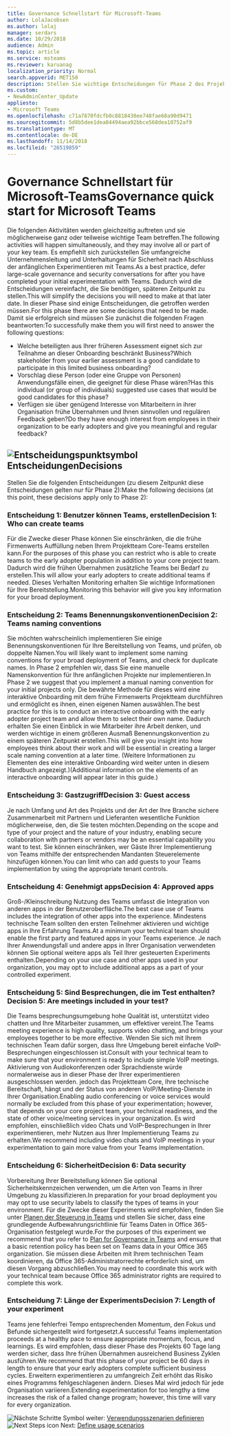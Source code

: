 ```yaml
---
title: Governance Schnellstart für Microsoft-Teams
author: LolaJacobsen
ms.author: lolaj
manager: serdars
ms.date: 10/29/2018
audience: Admin
ms.topic: article
ms.service: msteams
ms.reviewer: karuanag
localization_priority: Normal
search.appverid: MET150
description: Stellen Sie wichtige Entscheidungen für Phase 2 des Projektplans Annahme
ms.custom:
- NewAdminCenter_Update
appliesto:
- Microsoft Teams
ms.openlocfilehash: c71a7870fdcfb0c8818430ee748fae68a90d9471
ms.sourcegitcommit: 5d8b5dee1dea84494aea92bbce568dea10752af9
ms.translationtype: MT
ms.contentlocale: de-DE
ms.lasthandoff: 11/14/2018
ms.locfileid: "26519859"
---
```

# <a name="governance-quick-start-for-microsoft-teams"></a><span data-ttu-id="5e888-103">Governance Schnellstart für Microsoft-Teams</span><span class="sxs-lookup"><span data-stu-id="5e888-103">Governance quick start for Microsoft Teams</span></span>

<span data-ttu-id="5e888-104">Die folgenden Aktivitäten werden gleichzeitig auftreten und sie möglicherweise ganz oder teilweise wichtige Team betreffen.</span><span class="sxs-lookup"><span data-stu-id="5e888-104">The following activities will happen simultaneously, and they may involve all or part of your key team.</span></span> <span data-ttu-id="5e888-105">Es empfiehlt sich zurückstellen Sie umfangreiche Unternehmensleitung und Unterhaltungen für Sicherheit nach Abschluss der anfänglichen Experimentieren mit Teams.</span><span class="sxs-lookup"><span data-stu-id="5e888-105">As a best practice, defer large-scale governance and security conversations for after you have completed your initial experimentation with Teams.</span></span> <span data-ttu-id="5e888-106">Dadurch wird die Entscheidungen vereinfacht, die Sie benötigen, späteren Zeitpunkt zu stellen.</span><span class="sxs-lookup"><span data-stu-id="5e888-106">This will simplify the decisions you will need to make at that later date.</span></span> <span data-ttu-id="5e888-107">In dieser Phase sind einige Entscheidungen, die getroffen werden müssen.</span><span class="sxs-lookup"><span data-stu-id="5e888-107">For this phase there are some decisions that need to be made.</span></span> <span data-ttu-id="5e888-108">Damit sie erfolgreich sind müssen Sie zunächst die folgenden Fragen beantworten:</span><span class="sxs-lookup"><span data-stu-id="5e888-108">To successfully make them you will first need to answer the following questions:</span></span>

- <span data-ttu-id="5e888-109">Welche beteiligten aus Ihrer früheren Assessment eignet sich zur Teilnahme an dieser Onboarding beschränkt Business?</span><span class="sxs-lookup"><span data-stu-id="5e888-109">Which stakeholder from your earlier assessment is a good candidate to participate in this limited business onboarding?</span></span>
- <span data-ttu-id="5e888-110">Vorschlag diese Person (oder eine Gruppe von Personen) Anwendungsfälle einen, die geeignet für diese Phase wären?</span><span class="sxs-lookup"><span data-stu-id="5e888-110">Has this individual (or group of individuals) suggested use cases that would be good candidates for this phase?</span></span>  
- <span data-ttu-id="5e888-111">Verfügen sie über genügend Interesse von Mitarbeitern in ihrer Organisation frühe Übernahmen und Ihnen sinnvollen und regulären Feedback geben?</span><span class="sxs-lookup"><span data-stu-id="5e888-111">Do they have enough interest from employees in their organization to be early adopters and give you meaningful and regular feedback?</span></span> 

## <a name="decision-point-iconmediateams-adoption-decision-iconpngdecisions"></a>![Entscheidungspunktsymbol](media/teams-adoption-decision-icon.png)<span data-ttu-id="5e888-113">Entscheidungen</span><span class="sxs-lookup"><span data-stu-id="5e888-113">Decisions</span></span>

<span data-ttu-id="5e888-114">Stellen Sie die folgenden Entscheidungen (zu diesem Zeitpunkt diese Entscheidungen gelten nur für Phase 2):</span><span class="sxs-lookup"><span data-stu-id="5e888-114">Make the following decisions (at this point, these decisions apply only to Phase 2):</span></span>

### <a name="decision-1-who-can-create-teams"></a><span data-ttu-id="5e888-115">Entscheidung 1: Benutzer können Teams, erstellen</span><span class="sxs-lookup"><span data-stu-id="5e888-115">Decision 1: Who can create teams</span></span> 

<span data-ttu-id="5e888-116">Für die Zwecke dieser Phase können Sie einschränken, die die frühe Firmenwerts Auffüllung neben Ihrem Projektteam Core-Teams erstellen kann.</span><span class="sxs-lookup"><span data-stu-id="5e888-116">For the purposes of this phase you can restrict who is able to create teams to the early adopter population in addition to your core project team.</span></span> <span data-ttu-id="5e888-117">Dadurch wird die frühen Übernahmen zusätzliche Teams bei Bedarf zu erstellen.</span><span class="sxs-lookup"><span data-stu-id="5e888-117">This will allow your early adopters to create additional teams if needed.</span></span> <span data-ttu-id="5e888-118">Dieses Verhalten Monitoring erhalten Sie wichtige Informationen für Ihre Bereitstellung.</span><span class="sxs-lookup"><span data-stu-id="5e888-118">Monitoring this behavior will give you key information for your broad deployment.</span></span>

### <a name="decision-2-teams-naming-conventions"></a><span data-ttu-id="5e888-119">Entscheidung 2: Teams Benennungskonventionen</span><span class="sxs-lookup"><span data-stu-id="5e888-119">Decision 2: Teams naming conventions</span></span> 

<span data-ttu-id="5e888-120">Sie möchten wahrscheinlich implementieren Sie einige Benennungskonventionen für Ihre Bereitstellung von Teams, und prüfen, ob doppelte Namen.</span><span class="sxs-lookup"><span data-stu-id="5e888-120">You will likely want to implement some naming conventions for your broad deployment of Teams, and check for duplicate names.</span></span> <span data-ttu-id="5e888-121">In Phase 2 empfehlen wir, dass Sie eine manuelle Namenskonvention für Ihre anfänglichen Projekte nur implementieren.</span><span class="sxs-lookup"><span data-stu-id="5e888-121">In Phase 2 we suggest that you implement a manual naming convention for your initial projects only.</span></span> <span data-ttu-id="5e888-122">Die bewährte Methode für dieses wird eine interaktive Onboarding mit dem frühe Firmenwerts Projektteam durchführen und ermöglicht es ihnen, einen eigenen Namen auswählen.</span><span class="sxs-lookup"><span data-stu-id="5e888-122">The best practice for this is to conduct an interactive onboarding with the early adopter project team and allow them to select their own name.</span></span> <span data-ttu-id="5e888-123">Dadurch erhalten Sie einen Einblick in wie Mitarbeiter ihre Arbeit denken, und werden wichtige in einem größeren Ausmaß Benennungskonvention zu einem späteren Zeitpunkt erstellen.</span><span class="sxs-lookup"><span data-stu-id="5e888-123">This will give you insight into how employees think about their work and will be essential in creating a larger scale naming convention at a later time.</span></span> <span data-ttu-id="5e888-124">(Weitere Informationen zu Elementen des eine interaktive Onboarding wird weiter unten in diesem Handbuch angezeigt.)</span><span class="sxs-lookup"><span data-stu-id="5e888-124">(Additional information on the elements of an interactive onboarding will appear later in this guide.)</span></span>

### <a name="decision-3-guest-access"></a><span data-ttu-id="5e888-125">Entscheidung 3: Gastzugriff</span><span class="sxs-lookup"><span data-stu-id="5e888-125">Decision 3: Guest access</span></span>

<span data-ttu-id="5e888-126">Je nach Umfang und Art des Projekts und der Art der Ihre Branche sichere Zusammenarbeit mit Partnern und Lieferanten wesentliche Funktion möglicherweise, den, die Sie testen möchten.</span><span class="sxs-lookup"><span data-stu-id="5e888-126">Depending on the scope and type of your project and the nature of your industry, enabling secure collaboration with partners or vendors may be an essential capability you want to test.</span></span> <span data-ttu-id="5e888-127">Sie können einschränken, wer Gäste Ihrer Implementierung von Teams mithilfe der entsprechenden Mandanten Steuerelemente hinzufügen können.</span><span class="sxs-lookup"><span data-stu-id="5e888-127">You can limit who can add guests to your Teams implementation by using the appropriate tenant controls.</span></span> 

### <a name="decision-4-approved-apps"></a><span data-ttu-id="5e888-128">Entscheidung 4: Genehmigt apps</span><span class="sxs-lookup"><span data-stu-id="5e888-128">Decision 4: Approved apps</span></span>

<span data-ttu-id="5e888-129">Groß-/Kleinschreibung Nutzung des Teams umfasst die Integration von anderen apps in der Benutzeroberfläche.</span><span class="sxs-lookup"><span data-stu-id="5e888-129">The best case use of Teams includes the integration of other apps into the experience.</span></span> <span data-ttu-id="5e888-130">Mindestens technische Team sollten den ersten Teilnehmer aktivieren und wichtige apps in Ihre Erfahrung Teams.</span><span class="sxs-lookup"><span data-stu-id="5e888-130">At a minimum your technical team should enable the first party and featured apps in your Teams experience.</span></span> <span data-ttu-id="5e888-131">Je nach Ihrer Anwendungsfall und andere apps in Ihrer Organisation verwendeten können Sie optional weitere apps als Teil Ihrer gesteuerten Experiments enthalten.</span><span class="sxs-lookup"><span data-stu-id="5e888-131">Depending on your use case and other apps used in your organization, you may opt to include additional apps as a part of your controlled experiment.</span></span> 

### <a name="decision-5-are-meetings-included-in-your-test"></a><span data-ttu-id="5e888-132">Entscheidung 5: Sind Besprechungen, die im Test enthalten?</span><span class="sxs-lookup"><span data-stu-id="5e888-132">Decision 5: Are meetings included in your test?</span></span> 

<span data-ttu-id="5e888-133">Die Teams besprechungsumgebung hohe Qualität ist, unterstützt video chatten und Ihre Mitarbeiter zusammen, um effektiver vereint.</span><span class="sxs-lookup"><span data-stu-id="5e888-133">The Teams meeting experience is high quality, supports video chatting, and brings your employees together to be more effective.</span></span> <span data-ttu-id="5e888-134">Wenden Sie sich mit Ihrem technischen Team dafür sorgen, dass Ihre Umgebung bereit einfache VoIP-Besprechungen eingeschlossen ist.</span><span class="sxs-lookup"><span data-stu-id="5e888-134">Consult with your technical team to make sure that your environment is ready to include simple VoIP meetings.</span></span> <span data-ttu-id="5e888-135">Aktivierung von Audiokonferenzen oder Sprachdienste würde normalerweise aus in dieser Phase der Ihrer experimentieren ausgeschlossen werden. jedoch das Projektteam Core, Ihre technische Bereitschaft, hängt und der Status von anderen VoIP/Meeting-Dienste in Ihrer Organisation.</span><span class="sxs-lookup"><span data-stu-id="5e888-135">Enabling audio conferencing or voice services would normally be excluded from this phase of your experimentation; however, that depends on your core project team, your technical readiness, and the state of other voice/meeting services in your organization.</span></span> <span data-ttu-id="5e888-136">Es wird empfohlen, einschließlich video Chats und VoIP-Besprechungen in Ihrer experimentieren, mehr Nutzen aus Ihrer Implementierung Teams zu erhalten.</span><span class="sxs-lookup"><span data-stu-id="5e888-136">We recommend including video chats and VoIP meetings in your experimentation to gain more value from your Teams implementation.</span></span> 

### <a name="decision-6--data-security"></a><span data-ttu-id="5e888-137">Entscheidung 6: Sicherheit</span><span class="sxs-lookup"><span data-stu-id="5e888-137">Decision 6:  Data security</span></span>

<span data-ttu-id="5e888-138">Vorbereitung Ihrer Bereitstellung können Sie optional Sicherheitskennzeichen verwenden, um die Arten von Teams in Ihrer Umgebung zu klassifizieren.</span><span class="sxs-lookup"><span data-stu-id="5e888-138">In preparation for your broad deployment you may opt to use security labels to classify the types of teams in your environment.</span></span> <span data-ttu-id="5e888-139">Für die Zwecke dieser Experiments wird empfohlen, finden Sie unter [Planen der Steuerung in Teams](plan-teams-governance.md) und stellen Sie sicher, dass eine grundlegende Aufbewahrungsrichtlinie für Teams Daten in Office 365-Organisation festgelegt wurde.</span><span class="sxs-lookup"><span data-stu-id="5e888-139">For the purposes of this experiment we recommend that you refer to [Plan for Governance in Teams](plan-teams-governance.md) and ensure that a basic retention policy has been set on Teams data in your Office 365 organization.</span></span> <span data-ttu-id="5e888-140">Sie müssen diese Arbeiten mit Ihrem technischen Team koordinieren, da Office 365-Administratorrechte erforderlich sind, um diesen Vorgang abzuschließen.</span><span class="sxs-lookup"><span data-stu-id="5e888-140">You may need to coordinate this work with your technical team because Office 365 administrator rights are required to complete this work.</span></span>

### <a name="decision-7-length-of-your-experiment"></a><span data-ttu-id="5e888-141">Entscheidung 7: Länge der Experiments</span><span class="sxs-lookup"><span data-stu-id="5e888-141">Decision 7: Length of your experiment</span></span>

<span data-ttu-id="5e888-142">Teams jene fehlerfrei Tempo entsprechenden Momentum, den Fokus und Befunde sichergestellt wird fortgesetzt.</span><span class="sxs-lookup"><span data-stu-id="5e888-142">A successful Teams implementation proceeds at a healthy pace to ensure appropriate momentum, focus, and learnings.</span></span> <span data-ttu-id="5e888-143">Es wird empfohlen, dass dieser Phase des Projekts 60 Tage lang werden sicher, dass Ihre frühen Übernahmen ausreichend Business Zyklen ausführen.</span><span class="sxs-lookup"><span data-stu-id="5e888-143">We recommend that this phase of your project be 60 days in length to ensure that your early adopters complete sufficient business cycles.</span></span> <span data-ttu-id="5e888-144">Erweitern experimentieren zu umfangreich Zeit erhöht das Risiko eines Programms fehlgeschlagenen ändern. Dieses Mal wird jedoch für jede Organisation variieren.</span><span class="sxs-lookup"><span data-stu-id="5e888-144">Extending experimentation for too lengthy a time increases the risk of a failed change program; however, this time will vary for every organization.</span></span>  

<span data-ttu-id="5e888-145">![Nächste Schritte Symbol](media/teams-adoption-next-icon.png) weiter: [Verwendungsszenarien definieren](teams-adoption-define-usage-scenarios.md)</span><span class="sxs-lookup"><span data-stu-id="5e888-145">![Next Steps icon](media/teams-adoption-next-icon.png) Next: [Define usage scenarios](teams-adoption-define-usage-scenarios.md)</span></span>
